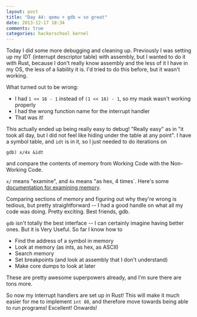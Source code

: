 ```yaml
---
layout: post
title: "Day 44: qemu + gdb = so great"
date: 2013-12-17 18:34
comments: true
categories: hackerschool kernel
---
```


Today I did some more debugging and cleaning up. Previously I was
setting up my IDT (interrupt descriptor table) with assembly, but I
wanted to do it with Rust, because I don't really know assembly and
the less of it I have in my OS, the less of a liability it is. I'd
tried to do this before, but it wasn't working.

What turned out to be wrong:

* I had `1 << 16 - 1` instead of `(1 << 16) - 1`, so my mask wasn't
  working properly
* I had the wrong function name for the interrupt handler
* That was it!

This actually ended up being really easy to debug! "Really easy" as in
"it took all day, but I did not feel like hiding under the table at
any point". I have a symbol table, and `idt` is in it, so I just
needed to do iterations on

~~~
gdb) x/4x &idt
~~~

and compare the contents of memory from Working Code with the
Non-Working Code.

`x/` means "examine", and `4x` means "as hex, 4 times`. Here's some
[documentation for examining memory](https://sourceware.org/gdb/onlinedocs/gdb/Memory.html).

Comparing sections of memory and figuring out why they're wrong is
tedious, but pretty straightforward -- I had a good handle on what
all my code was doing. Pretty exciting. Best friends, gdb.

`gdb` isn't totally the best interface -- I can certainly imagine
having better ones. But it is Very Useful. So far I know how to

* Find the address of a symbol in memory
* Look at memory (as ints, as hex, as ASCII)
* Search memory
* Set breakpoints (and look at assembly that I don't understand)
* Make core dumps to look at later

These are pretty awesome superpowers already, and I'm sure there are
tons more.

So now my interrupt handlers are set up in Rust! This will make it
much easier for me to implement `int 80`, and therefore move towards
being able to run programs! Excellent! Onwards!
